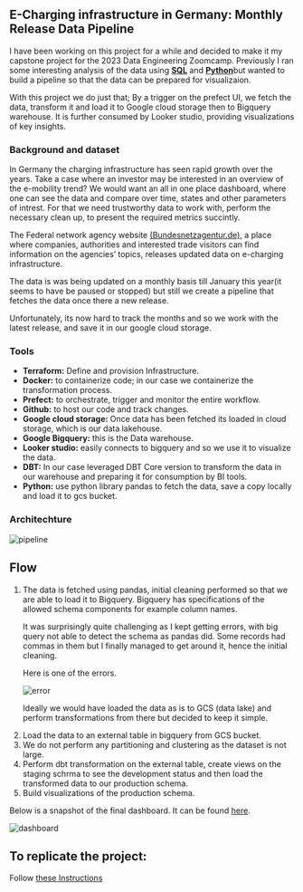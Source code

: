 ## E-Charging infrastructure in Germany: Monthly Release Data Pipeline
I have been  working on this project for a while and decided to make it my capstone project for the 2023 Data Engineering Zoomcamp. 
Previously I ran some interesting analysis of the data using [**SQL**](https://github.com/Konzisam/echarging_infrastracture_pipeline/blob/main/analysis/Charging_infrastructure_analysis_SQL.ipynb) and [**Python**](https://github.com/Konzisam/echarging_infrastracture_pipeline/blob/main/analysis/Charging_infrastructure_analysis_Python.ipynb)but wanted to build  a pipeline so that the data can be prepared for visualizaion. 

With this project we do just that; By a trigger on the prefect UI, we fetch the data, 
transform it and load it to Google cloud storage then to Bigquery warehouse. 
It is further consumed by Looker studio, providing visualizations of key insights.

### Background and dataset
In Germany the charging infrastructure has seen rapid growth over the years.
Take a case where an investor may be interested in an overview of the e-mobility trend?
We would want an all in one place dashboard, where one can see the data and compare over time, states and other parameters of intrest.
For that we need trustworthy data to work with, perform the necessary clean up, to present the required metrics succintly.

The Federal network agency website [(Bundesnetzagentur.de)](https://www.bundesnetzagentur.de/DE/Sachgebiete/ElektrizitaetundGas/Unternehmen_Institutionen/HandelundVertrieb/Ladesaeulenkarte/Ladesaeulenkarte_node.html), a place where companies, authorities and interested trade visitors 
can find information on the agencies’ topics, releases updated data on e-charging infrastructure. 

The data is was being updated on a monthly basis till January this year(it seems to have be paused or stopped) but still we create a pipeline that fetches the data once there a new release.

Unfortunately, its now hard to track the months and so we work with the latest release, and save it in our google cloud storage.

### Tools
- **Terraform:** Define and provision Infrastructure.
- **Docker:** to containerize code; in our case we containerize the transformation process.
- **Prefect:** to orchestrate,  trigger and monitor the entire workflow.
- **Github:** to host our code and track changes.
- **Google cloud storage:** Once data has been fetched its loaded in cloud storage, which is our data lakehouse.
- **Google Bigquery:** this is the Data warehouse.
- **Looker studio:** easily connects to bigquery and so we use it to visualize the data.
- **DBT:** In our case leveraged DBT Core version to transform the data in our warehouse and preparing it for consumption by BI tools.
- **Python:** use python library pandas to fetch the data, save a copy locally and load it to gcs bucket.

### Architechture
![pipeline](https://github.com/Konzisam/echarging_infrastracture_pipeline/blob/main/images/architechture.png)

## Flow
<ol><li>The data is fetched using pandas, initial cleaning performed so that we are able to load it to Bigquery. Bigquery has specifications of the allowed schema components  for example column names.

It was surprisingly quite challenging as I kept getting errors, with big query not able to detect the schema as pandas did. Some records had commas in them but I finally managed to get around it, hence the initial cleaning.

Here is one of the errors.

![error](https://github.com/Konzisam/echarging_infrastracture_pipeline/blob/main/images/bigquery_error.png)

Ideally we would have loaded the data as is to GCS (data lake) and perform transformations from there but decided to keep it simple.</li>
  <li>Load the data to an external table in bigquery from GCS bucket.</li>
<li>We do not perform any partitioning and clustering as the dataset is not large.</li>
<li>Perform dbt transformation on the external table, create views on the staging schrma to see the development status and then load the transformed data to our production schema.</li>
  <li>Build visualizations of the production schema.</li></ol>
  
Below is a snapshot of the final dashboard. 
It can be found [here](https://lookerstudio.google.com/reporting/122a39cc-6be8-4bd6-b9f7-ef9c80cab32b/page/gzgND>).

![dashboard](https://github.com/Konzisam/echarging_infrastracture_pipeline/blob/main/images/echarging_dashboard.png)



## To replicate the project:

Follow [these Instructions](https://github.com/Konzisam/echarging_infrastracture_pipeline/blob/main/Replicate.md)
 
